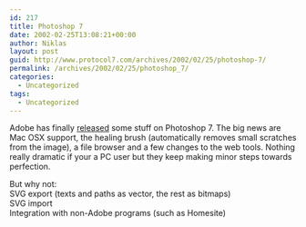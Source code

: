 ```yaml
---
id: 217
title: Photoshop 7
date: 2002-02-25T13:08:21+00:00
author: Niklas
layout: post
guid: http://www.protocol7.com/archives/2002/02/25/photoshop-7/
permalink: /archives/2002/02/25/photoshop_7/
categories:
  - Uncategorized
tags:
  - Uncategorized
---
```

<div class='microid-7fd2fe057a8942e3143d580670a4cb791a99c6bc'>
  <p>
    Adobe has finally <a href="http://www.macworld.com/2002/04/features/photoshop/">released</a> some stuff on Photoshop 7. The big news are Mac OSX support, the healing brush (automatically removes small scratches from the image), a file browser and a few changes to the web tools. Nothing really dramatic if your a PC user but they keep making minor steps towards perfection.
  </p>
  
  <p>
    But why not:<br /> SVG export (texts and paths as vector, the rest as bitmaps)<br /> SVG import<br /> Integration with non-Adobe programs (such as Homesite)
  </p>
</div>